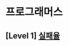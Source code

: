 # 프로그래머스 
## [Level 1] [실패율][link]

[link]: https://programmers.co.kr/learn/courses/30/lessons/42889
